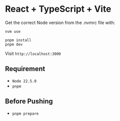 # React + TypeScript + Vite

Get the correct Node version from the .nvmrc file with:

```shell
nvm use
```

```shell
pnpm install
pnpm dev
```

Visit `http://localhost:3000`

## Requirement

- `Node 22.5.0`
- `pnpm`

## Before Pushing

- `pnpm prepare`
